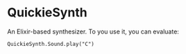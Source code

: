 QuickieSynth
============

An Elixir-based synthesizer. To you use it, you can evaluate:

  `QuickieSynth.Sound.play("C")`
